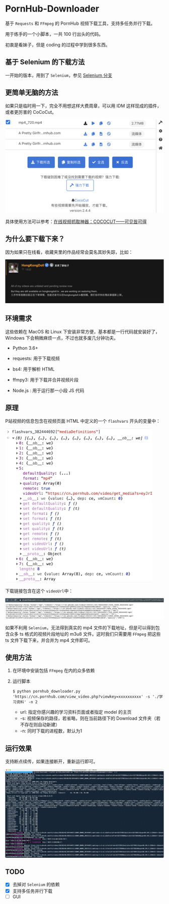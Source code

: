 # PornHub-Downloader

基于 `Requests` 和 `FFmpeg`  的 PornHub 视频下载工具，支持多任务并行下载。

用于练手的一个小脚本，一共 100 行出头的代码。

初衷是看妹子，但是 coding 的过程中学到很多东西。



## 基于 Selenium 的下载方法

一开始的版本，用到了 `Selenium`，参见 [Selenium 分支](https://github.com/FrazierLei/PornHub-Downloader/tree/selenium)



## 更简单无脑的方法

如果只是临时用一下，完全不用想这样大费周章，可以用 IDM 这样现成的插件，或者更厉害的 CoCoCut。

<img src="./images/cococut.png" alt="image-20210727114139974" style="zoom:50%;" />

具体使用方法可以参考：[在线视频抓取神器：COCOCUT——可见皆可得](https://feifeizaici.xyz/posts/cococut/)



## 为什么要下载下来？

因为如果只在线看，收藏夹里的作品经常会莫名其妙失踪，比如：

![hongkongdoll](./images/hongkongdoll.png)



## 环境需求

这些依赖在 MacOS 和 Linux 下安装非常方便，基本都是一行代码就安装好了，Windows 下会稍微麻烦一点，不过也就多废几分钟功夫。

- Python 3.6+

- requests: 用于下载视频

- bs4: 用于解析 HTML

- ffmpy3: 用于下载并合并视频片段

- Node.js : 用于运行那一小段 JS 代码

  

## 原理

P站视频的信息包含在视频页面 HTML 中定义的一个 `flashvars` 开头的变量中：

<img src="./images/flashvars.png" style="zoom:50%;" />

下载链接包含在这个 `videoUrl`中：

![](./images/videoUrl.png)



如果不利用 `Selenium`，无法得到真实的 mp4 文件的下载地址，但是可以得到包含众多 ts 格式的视频片段地址的 m3u8 文件。这时我们只需要用 `FFmpeg` 把这些 ts 文件下载下来，并合并为 mp4 文件即可。



## 使用方法

1. 在环境中安装包括 `FFmpeg` 在内的众多依赖

2. 运行脚本

   ```shell
   $ python pornhub_downloader.py 'https://cn.pornhub.com/view_video.php?viewkey=xxxxxxxxxx' -s './学习资料' -n 2
   ```

   - url: 指定你感兴趣的学习资料页面或者指定 model 的主页
   - -s: 视频保存的路径，若省略，则在当前路径下的 Download 文件夹（若不存在则自动新建）
   - -n: 同时下载的进程数，默认为1



## 运行效果

支持断点续传，如果连接断开，重新运行即可。

![](./images/run2.png)

## TODO

- [x] 去掉对 `Selenium` 的依赖
- [x] 支持多任务并行下载
- [ ] GUI
